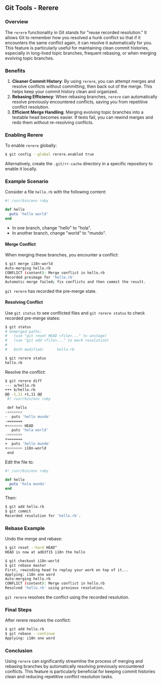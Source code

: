 ## Git Tools - Rerere

### Overview
The `rerere` functionality in Git stands for "reuse recorded resolution." It allows Git to remember how you resolved a hunk conflict so that if it encounters the same conflict again, it can resolve it automatically for you. This feature is particularly useful for maintaining clean commit histories, especially in long-lived topic branches, frequent rebasing, or when merging evolving topic branches.

### Benefits
1. **Cleaner Commit History**: By using `rerere`, you can attempt merges and resolve conflicts without committing, then back out of the merge. This helps keep your commit history clean and organized.
2. **Rebasing Efficiency**: When rebasing branches, `rerere` can automatically resolve previously encountered conflicts, saving you from repetitive conflict resolution.
3. **Efficient Merge Handling**: Merging evolving topic branches into a testable head becomes easier. If tests fail, you can rewind merges and redo them without re-resolving conflicts.

### Enabling Rerere
To enable `rerere` globally:
```sh
$ git config --global rerere.enabled true
```
Alternatively, create the `.git/rr-cache` directory in a specific repository to enable it locally.

### Example Scenario
Consider a file `hello.rb` with the following content:
```ruby
#! /usr/bin/env ruby

def hello
  puts 'hello world'
end
```
- In one branch, change "hello" to "hola".
- In another branch, change "world" to "mundo".

#### Merge Conflict
When merging these branches, you encounter a conflict:
```sh
$ git merge i18n-world
Auto-merging hello.rb
CONFLICT (content): Merge conflict in hello.rb
Recorded preimage for 'hello.rb'
Automatic merge failed; fix conflicts and then commit the result.
```
`git rerere` has recorded the pre-merge state.

#### Resolving Conflict
Use `git status` to see conflicted files and `git rerere status` to check recorded pre-merge states:
```sh
$ git status
# Unmerged paths:
#   (use "git reset HEAD <file>..." to unstage)
#   (use "git add <file>..." to mark resolution)
#
#	both modified:      hello.rb

$ git rerere status
hello.rb
```
Resolve the conflict:
```sh
$ git rerere diff
--- a/hello.rb
+++ b/hello.rb
@@ -1,11 +1,11 @@
 #! /usr/bin/env ruby

 def hello
-<<<<<<<
-  puts 'hello mundo'
-=======
+<<<<<<< HEAD
   puts 'hola world'
->>>>>>>
+=======
+  puts 'hello mundo'
+>>>>>>> i18n-world
 end
```
Edit the file to:
```ruby
#! /usr/bin/env ruby

def hello
  puts 'hola mundo'
end
```
Then:
```sh
$ git add hello.rb
$ git commit
Recorded resolution for 'hello.rb'.
```

### Rebase Example
Undo the merge and rebase:
```sh
$ git reset --hard HEAD^
HEAD is now at ad63f15 i18n the hello

$ git checkout i18n-world
$ git rebase master
First, rewinding head to replay your work on top of it...
Applying: i18n one word
Auto-merging hello.rb
CONFLICT (content): Merge conflict in hello.rb
Resolved 'hello.rb' using previous resolution.
```
`git rerere` resolves the conflict using the recorded resolution.

### Final Steps
After rerere resolves the conflict:
```sh
$ git add hello.rb
$ git rebase --continue
Applying: i18n one word
```

### Conclusion
Using `rerere` can significantly streamline the process of merging and rebasing branches by automatically resolving previously encountered conflicts. This feature is particularly beneficial for keeping commit histories clean and reducing repetitive conflict resolution tasks.